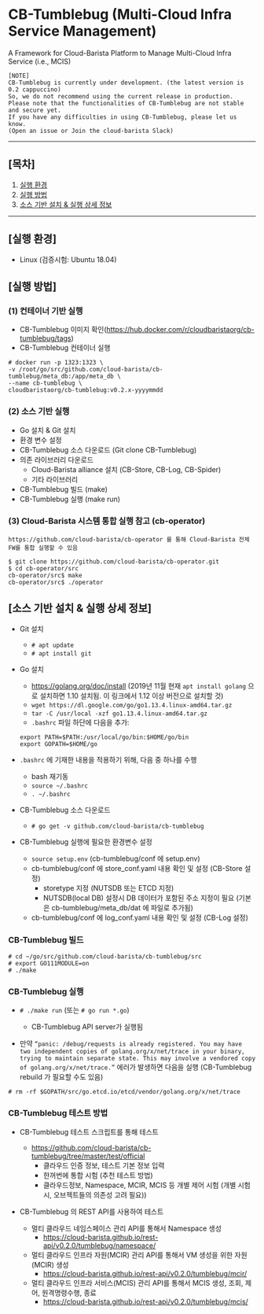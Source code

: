 # CB-Tumblebug (Multi-Cloud Infra Service Management)

A Framework for Cloud-Barista Platform to Manage Multi-Cloud Infra Service (i.e., MCIS)

```
[NOTE]
CB-Tumblebug is currently under development. (the latest version is 0.2 cappuccino)
So, we do not recommend using the current release in production.
Please note that the functionalities of CB-Tumblebug are not stable and secure yet.
If you have any difficulties in using CB-Tumblebug, please let us know.
(Open an issue or Join the cloud-barista Slack)
```

***

## [목차]

1. [실행 환경](#실행-환경)
2. [실행 방법](#실행-방법)
3. [소스 기반 설치 & 실행 상세 정보](#소스-기반-설치--실행-상세-정보)

***

## [실행 환경]
- Linux (검증시험: Ubuntu 18.04)

## [실행 방법]

### (1) 컨테이너 기반 실행
- CB-Tumblebug 이미지 확인(https://hub.docker.com/r/cloudbaristaorg/cb-tumblebug/tags)
- CB-Tumblebug 컨테이너 실행

```
# docker run -p 1323:1323 \
-v /root/go/src/github.com/cloud-barista/cb-tumblebug/meta_db:/app/meta_db \
--name cb-tumblebug \
cloudbaristaorg/cb-tumblebug:v0.2.x-yyyymmdd
```

### (2) 소스 기반 실행

- Go 설치 & Git 설치
- 환경 변수 설정
- CB-Tumblebug 소스 다운로드 (Git clone CB-Tumblebug)
- 의존 라이브러리 다운로드
  - Cloud-Barista alliance 설치 (CB-Store, CB-Log, CB-Spider)
  - 기타 라이브러리
- CB-Tumblebug 빌드 (make)
- CB-Tumblebug 실행 (make run)

### (3) Cloud-Barista 시스템 통합 실행 참고 (cb-operator)
```
https://github.com/cloud-barista/cb-operator 를 통해 Cloud-Barista 전체 FW를 통합 실행할 수 있음

$ git clone https://github.com/cloud-barista/cb-operator.git
$ cd cb-operator/src
cb-operator/src$ make
cb-operator/src$ ./operator
```

## [소스 기반 설치 & 실행 상세 정보]

- Git 설치
  - `# apt update`
  - `# apt install git`

- Go 설치
  - https://golang.org/doc/install (2019년 11월 현재 `apt install golang` 으로 설치하면 1.10 설치됨. 이 링크에서 1.12 이상 버전으로 설치할 것)
  - `wget https://dl.google.com/go/go1.13.4.linux-amd64.tar.gz`
  - `tar -C /usr/local -xzf go1.13.4.linux-amd64.tar.gz`
  - `.bashrc` 파일 하단에 다음을 추가: 
  ```
  export PATH=$PATH:/usr/local/go/bin:$HOME/go/bin
  export GOPATH=$HOME/go
  ```


- `.bashrc` 에 기재한 내용을 적용하기 위해, 다음 중 하나를 수행
  - bash 재기동
  - `source ~/.bashrc`
  - `. ~/.bashrc`

- CB-Tumblebug 소스 다운로드
  - `# go get -v github.com/cloud-barista/cb-tumblebug`

- CB-Tumblebug 실행에 필요한 환경변수 설정
  - `source setup.env` (cb-tumblebug/conf 에 setup.env)
  - cb-tumblebug/conf 에 store_conf.yaml 내용 확인 및 설정 (CB-Store 설정)
    - storetype 지정 (NUTSDB 또는 ETCD 지정)
    - NUTSDB(local DB) 설정시 DB 데이터가 포함된 주소 지정이 필요 (기본은 cb-tumblebug/meta_db/dat 에 파일로 추가됨)
  - cb-tumblebug/conf 에 log_conf.yaml 내용 확인 및 설정 (CB-Log 설정)


### CB-Tumblebug 빌드

```Shell
# cd ~/go/src/github.com/cloud-barista/cb-tumblebug/src
# export GO111MODULE=on
# ./make
```


### CB-Tumblebug 실행

- `# ./make run` (또는 `# go run *.go`)
  - CB-Tumblebug API server가 실행됨

- 만약 `“panic: /debug/requests is already registered. You may have two independent copies of golang.org/x/net/trace in your binary, trying to maintain separate state. This may involve a vendored copy of golang.org/x/net/trace.”` 에러가 발생하면 다음을 실행 (CB-Tumblebug rebuild 가 필요할 수도 있음)
```Shell
# rm -rf $GOPATH/src/go.etcd.io/etcd/vendor/golang.org/x/net/trace
```

### CB-Tumblebug 테스트 방법

- CB-Tumblebug 테스트 스크립트를 통해 테스트
  - https://github.com/cloud-barista/cb-tumblebug/tree/master/test/official
    - 클라우드 인증 정보, 테스트 기본 정보 입력
    - 한꺼번에 통합 시험 (추천 테스트 방법)
    - 클라우드정보, Namespace, MCIR, MCIS 등 개별 제어 시험 (개별 시험시, 오브젝트들의 의존성 고려 필요))

- CB-Tumblebug 의 REST API를 사용하여 테스트
  - 멀티 클라우드 네임스페이스 관리 API를 통해서 Namespace 생성
    - https://cloud-barista.github.io/rest-api/v0.2.0/tumblebug/namespace/
  - 멀티 클라우드 인프라 자원(MCIR) 관리 API를 통해서 VM 생성을 위한 자원 (MCIR) 생성
    - https://cloud-barista.github.io/rest-api/v0.2.0/tumblebug/mcir/
  - 멀티 클라우드 인프라 서비스(MCIS) 관리 API를 통해서 MCIS 생성, 조회, 제어, 원격명령수행, 종료
    - https://cloud-barista.github.io/rest-api/v0.2.0/tumblebug/mcis/

